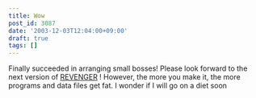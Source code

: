 ```yaml
---
title: Wow
post_id: 3087
date: '2003-12-03T12:04:00+09:00'
draft: true
tags: []
---
```


Finally succeeded in arranging small bosses! Please look forward to the next version of [REVENGER](https://danmaq.com/revenger) ! However, the more you make it, the more programs and data files get fat. I wonder if I will go on a diet soon
